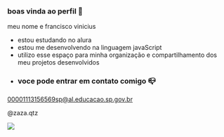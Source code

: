 ### boas vinda ao perfil 💙
meu nome e francisco vinicius

- estou estudando no alura
- estou me desenvolvendo na linguagem javaScript
- utilizo esse espaço para minha organização e compartilhamento dos meu projetos desenvolvidos
- ### voce pode entrar em contato comigo 📪
  
 00001113156569sp@al.educacao.sp.gov.br
 
 @zaza.qtz

![](https://media1.tenor.com/m/opEBWw0uddoAAAAC/umm.gif)
